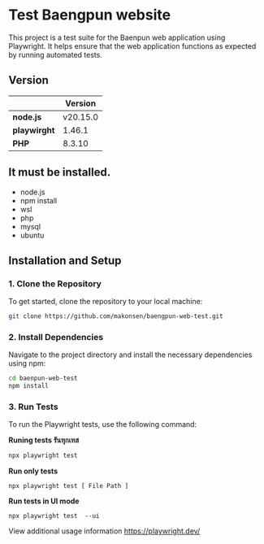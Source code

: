 
# Test Baengpun website
This project is a test suite for the Baenpun web application using Playwright. It helps ensure that the web application functions as expected by running automated tests.

## Version
|  | Version  |
|--|--|
|**node.js**| v20.15.0 |
|**playwirght**|1.46.1|
|**PHP**| 8.3.10|


## It must be installed.
- node.js
- npm install
- wsl
- php
- mysql
- ubuntu

## Installation and Setup

### 1. Clone the Repository
To get started, clone the repository to your local machine:
```bash
git clone https://github.com/makonsen/baengpun-web-test.git
```

### 2. Install Dependencies
Navigate to the project directory and install the necessary dependencies using npm:
```bash
cd baenpun-web-test
npm install
```

### 3. Run Tests
To run the Playwright tests, use the following command:

**Runing tests รันทุกเทส**
```bash
npx playwright test 
```
**Run only tests**

    npx playwright test [ File Path ]
    
  **Run tests in UI mode**

    npx playwright test  --ui

View additional usage information
https://playwright.dev/
